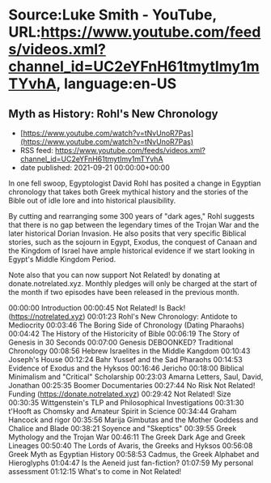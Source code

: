 # Source:Luke Smith - YouTube, URL:https://www.youtube.com/feeds/videos.xml?channel_id=UC2eYFnH61tmytImy1mTYvhA, language:en-US

## Myth as History: Rohl's New Chronology
 - [https://www.youtube.com/watch?v=tNvUnoR7Pas](https://www.youtube.com/watch?v=tNvUnoR7Pas)
 - RSS feed: https://www.youtube.com/feeds/videos.xml?channel_id=UC2eYFnH61tmytImy1mTYvhA
 - date published: 2021-09-21 00:00:00+00:00

In one fell swoop, Egyptologist David Rohl has posited a change in Egyptian chronology that takes both Greek mythical history and the stories of the Bible out of idle lore and into historical plausibility.

 By cutting and rearranging some 300 years of "dark ages," Rohl suggests that there is no gap between the legendary times of the Trojan War and the later historical Dorian Invasion. He also posits that very specific Biblical stories, such as the sojourn in Egypt, Exodus, the conquest of Canaan and the Kingdom of Israel have ample historical evidence if we start looking in Egypt's Middle Kingdom Period.

 Note also that you can now support Not Related! by donating at donate.notrelated.xyz. Monthly pledges will only be charged at the start of the month if two episodes have been released in the previous month.

00:00:00 Introduction
00:00:45 Not Related! Is Back! (https://notrelated.xyz)
00:01:23 Rohl's New Chronology: Antidote to Mediocrity
00:03:46 The Boring Side of Chronology (Dating Pharaohs)
00:04:42 The History of the Historicity of Bible
00:06:19 The Story of Genesis in 30 Seconds
00:07:00 Genesis DEBOONKED? Traditional Chronology
00:08:56 Hebrew Israelites in the Middle Kangdom
00:10:43 Joseph's House
00:12:24 Bahr Yussef and the Sad Pharaohs
00:14:53 Evidence of Exodus and the Hyksos
00:16:46 Jericho
00:18:00 Biblical Minimalism and "Critical" Scholarship
00:23:03 Amarna Letters, Saul, David, Jonathan
00:25:35 Boomer Documentaries
00:27:44 No Risk Not Related! Funding (https://donate.notrelated.xyz)
00:29:42 Not Related! Size
00:30:35 Wittgenstein's TLP and Philosophical Investigations
00:31:30 t'Hooft as Chomsky and Amateur Spirit in Science
00:34:44 Graham Hancock and rigor
00:35:56 Marija Gimbutas and the Mother Goddess and Chalice and Blade
00:38:21 Soyence and "Skeptics"
00:39:55 Greek Mythology and the Trojan War
00:46:11 The Greek Dark Age and Greek Lineages
00:50:40 The Lords of Avaris, the Greeks and Hyksos
00:56:08 Greek Myth as Egyptian History
00:58:53 Cadmus, the Greek Alphabet and Hieroglyphs
01:04:47 Is the Aeneid just fan-fiction?
01:07:59 My personal assessment
01:12:15 What's to come in Not Related!

